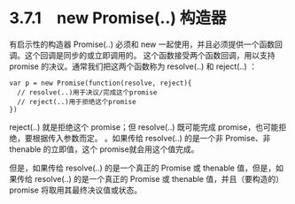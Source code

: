 # 3.7.1　new Promise(..) 构造器

有启示性的构造器 Promise(..) 必须和 new 一起使用，并且必须提供一个函数回调。这个回调是同步的或立即调用的。
这个函数接受两个函数回调，用以支持 promise 的决议。通常我们把这两个函数称为 resolve(..) 和 reject(..) ：
```
var p = new Promise(function(resolve, reject){
  // resolve(..)用于决议/完成这个promise
  // reject(..)用于拒绝这个promise
})
```
reject(..) 就是拒绝这个 promise；但 resolve(..) 既可能完成 promise，也可能拒绝，要根据传入参数而定。
。如果传给 resolve(..) 的是一个非 Promise、非 thenable 的立即值，这个 promise就会用这个值完成。

但是，如果传给 resolve(..) 的是一个真正的 Promise 或 thenable 值，但是，如果传给 resolve(..) 的是一个真正的 Promise 或 thenable 值，并且（要构造的）promise 将取用其最终决议值或状态。